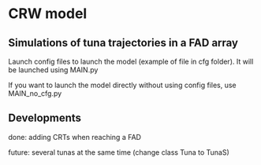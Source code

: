 # CRW model

## Simulations of tuna trajectories in a FAD array

Launch config files to launch the model (example of file in cfg folder). It will be launched using MAIN.py

If you want to launch the model directly without using config files, use MAIN_no_cfg.py

## Developments

done:
	adding CRTs when reaching a FAD

future:
	several tunas at the same time (change class Tuna to TunaS)

